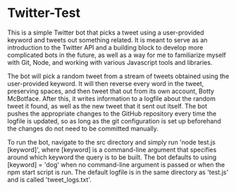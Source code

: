 # Twitter-Test 

This is a simple Twitter bot that picks a tweet using a user-provided keyword and tweets out something related. It is meant to serve as an introduction to the Twitter API and a building block to develop more complicated bots in the future, as well as a way for me to familiarize myself with Git, Node, and working with various Javascript tools and libraries.

The bot will pick a random tweet from a stream of tweets obtained using the user-provided keyword. It will then reverse every word in the tweet, preserving spaces, and then tweet that out from its own account, Botty McBotface. After this, it writes information to a logfile about the random tweet it found, as well as the new tweet that it sent out itself. The bot pushes the appropriate changes to the GitHub repository every time the logfile is updated, so as long as the git configuration is set up beforehand the changes do not need to be committed manually.

To run the bot, navigate to the src directory and simply run 'node test.js [keyword]', where [keyword] is a command-line argument that specifies around which keyword the query is to be built. The bot defaults to using [keyword] = 'dog' when no command-line argument is passed or when the npm start script is run. The default logfile is in the same directory as 'test.js' and is called 'tweet_logs.txt'. 
